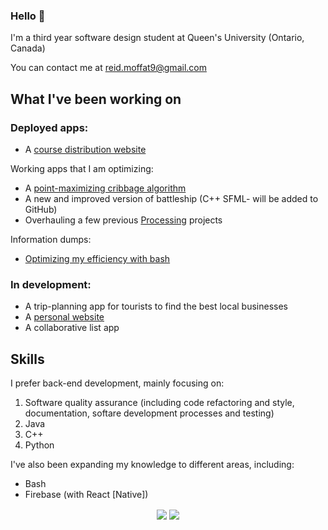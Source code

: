 ### Hello 👋

I'm a third year software design student at Queen's University (Ontario, Canada)

You can contact me at reid.moffat9@gmail.com

## What I've been working on

### Deployed apps:
* A [course distribution website](https://qubirdhunter.com/)

Working apps that I am optimizing:
* A [point-maximizing cribbage algorithm](https://github.com/reid-moffat/cribbage-strategy)
* A new and improved version of battleship (C++ SFML- will be added to GitHub)
* Overhauling a few previous [Processing](https://processing.org/) projects

Information dumps:
* [Optimizing my efficiency with bash](https://github.com/reid-moffat/bash-shortcuts)

### In development:
* A trip-planning app for tourists to find the best local businesses
* A [personal website](https://reid-moffat.github.io/)
* A collaborative list app

## Skills
I prefer back-end development, mainly focusing on:
1. Software quality assurance (including code refactoring and style, documentation, softare development processes and testing)
2. Java
3. C++
4. Python

I've also been expanding my knowledge to different areas, including:
* Bash
* Firebase (with React [Native])

<p align="center">
<img align="center" src="https://github-readme-stats.vercel.app/api?username=reid-moffat&show_icons=true&count_private=true&show_icons=true&theme=midnight-purple">
<img align="center" src="https://github-readme-stats-mu-blond.vercel.app/api/top-langs/?username=reid-moffat&layout=compact&card_width=250&langs_count=10&theme=midnight-purple">
</p>
